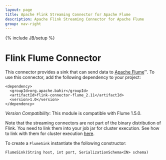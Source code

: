 ```yaml
---
layout: page
title: Apache Flink Streaming Connector for Apache Flume
description: Apache Flink Streaming Connector for Apache Flume
group: nav-right
---
```

<!--
{% comment %}
Licensed to the Apache Software Foundation (ASF) under one or more
contributor license agreements.  See the NOTICE file distributed with
this work for additional information regarding copyright ownership.
The ASF licenses this file to you under the Apache License, Version 2.0
(the "License"); you may not use this file except in compliance with
the License.  You may obtain a copy of the License at

http://www.apache.org/licenses/LICENSE-2.0

Unless required by applicable law or agreed to in writing, software
distributed under the License is distributed on an "AS IS" BASIS,
WITHOUT WARRANTIES OR CONDITIONS OF ANY KIND, either express or implied.
See the License for the specific language governing permissions and
limitations under the License.
{% endcomment %}
-->

{% include JB/setup %}

# Flink Flume Connector

This connector provides a sink that can send data to [Apache Flume](https://flume.apache.org/)™. To use this connector, add the
following dependency to your project:

    <dependency>
      <groupId>org.apache.bahir</groupId>
      <artifactId>flink-connector-flume_2.11</artifactId>
      <version>1.0</version>
    </dependency>

*Version Compatibility*: This module is compatible with Flume 1.5.0.

Note that the streaming connectors are not part of the binary distribution of Flink. You need to link them into your job jar for cluster execution.
See how to link with them for cluster execution [here](https://ci.apache.org/projects/flink/flink-docs-release-1.2/dev/linking.html).

To create a `FlumeSink` instantiate the following constructor:

    FlumeSink(String host, int port, SerializationSchema<IN> schema)
